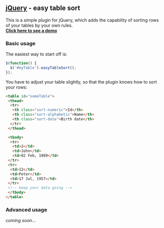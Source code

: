 ## [jQuery](http://jquery.com) - easy table sort


This is a simple plugin for jQuery, which adds the capability of sorting rows of your tables by your own rules.  
[**Click here to see a demo**](http://agixo.de/dev/jquery-easyTableSort/demo.html)

### Basic usage

The easiest way to start off is:
```javascript
$(function() {
  $('#myTable').easyTableSort();
});
```

You have to adjust your table slightly, so that the plugin knows how to sort your rows:

```html
<table id="someTable">
 <thead>
  <tr>
   <th class="sort-numeric">Id</th>
   <th class="sort-alphabetic">Name</th>
   <th class="sort-date">Birth date</th>
  </tr>
 </thead>

 <tbody>
  <tr>
   <td>2</td>
   <td>John</td>
   <td>02 Feb, 1989</td>
 </tr>
 <tr>
  <td>12</td>
  <td>Peter</td>
  <td>17 Jul, 1957</td>
 </tr>
 <!-- keep your data going -->
 </tbody>
</table>
```

### Advanced usage

*coming soon...*